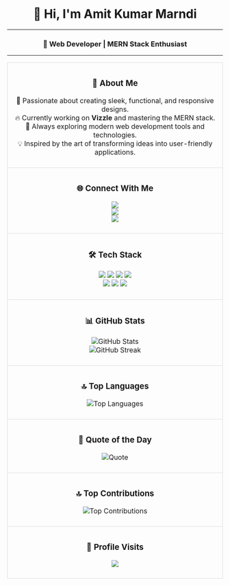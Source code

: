 <div align="center">

# 👋 Hi, I'm Amit Kumar Marndi  

---

### 🚀 Web Developer | MERN Stack Enthusiast  

---

</div>

<table align="center" style="width: 100%; table-layout: auto;">
  <tr>
    <!-- About Me Section -->
    <td width="100%" valign="top" style="text-align: center; border: 1px solid #ddd; padding: 10px; border-radius: 8px; margin-bottom: 10px;">
      <h3>💫 About Me</h3>
      <p>
        🚀 Passionate about creating sleek, functional, and responsive designs.<br>
        🔥 Currently working on <strong>Vizzle</strong> and mastering the MERN stack.<br>
        🌱 Always exploring modern web development tools and technologies.<br>
        💡 Inspired by the art of transforming ideas into user-friendly applications.
      </p>
    </td>
  </tr>
  <tr>
    <!-- Connect With Me Section -->
    <td width="100%" valign="top" style="text-align: center; border: 1px solid #ddd; padding: 10px; border-radius: 8px; margin-bottom: 10px;">
      <h3>🌐 Connect With Me</h3>
      <p>
        <a href="https://instagram.com/the_kumar_amit.07"><img src="https://img.shields.io/badge/-Instagram-%23E4405F?style=for-the-badge&logo=instagram&logoColor=white"></a><br>
        <a href="https://linkedin.com/in/Amit-Kumar-Marndi"><img src="https://img.shields.io/badge/-LinkedIn-%230077B5?style=for-the-badge&logo=linkedin&logoColor=white"></a><br>
        <a href="https://x.com/thekumaramit_07"><img src="https://img.shields.io/badge/-X-000000?style=for-the-badge&logo=x&logoColor=white"></a>
      </p>
    </td>
  </tr>
  <tr>
    <!-- Tech Stack Section -->
    <td width="100%" valign="top" style="text-align: center; border: 1px solid #ddd; padding: 10px; border-radius: 8px; margin-bottom: 10px;">
      <h3>🛠️ Tech Stack</h3>
      <p>
        <img src="https://img.shields.io/badge/-React-61DAFB?style=flat-square&logo=react&logoColor=black">
        <img src="https://img.shields.io/badge/-Node.js-6DA55F?style=flat-square&logo=node.js&logoColor=white">
        <img src="https://img.shields.io/badge/-Express.js-404D59?style=flat-square&logo=express&logoColor=61DAFB">
        <img src="https://img.shields.io/badge/-MongoDB-4EA94B?style=flat-square&logo=mongodb&logoColor=white"><br>
        <img src="https://img.shields.io/badge/-SASS-CC6699?style=flat-square&logo=sass&logoColor=white">
        <img src="https://img.shields.io/badge/-TailwindCSS-38B2AC?style=flat-square&logo=tailwind-css&logoColor=white">
        <img src="https://img.shields.io/badge/-Postman-FF6C37?style=flat-square&logo=postman&logoColor=white">
      </p>
    </td>
  </tr>
  <tr>
    <!-- GitHub Stats Section -->
    <td width="100%" valign="top" style="text-align: center; border: 1px solid #ddd; padding: 10px; border-radius: 8px; margin-bottom: 10px;">
      <h3>📊 GitHub Stats</h3>
      <p>
        <img src="https://github-readme-stats.vercel.app/api?username=the-kumar-amit07&theme=tokyonight&show_icons=true&hide_border=false" alt="GitHub Stats"><br>
        <img src="https://github-readme-streak-stats.herokuapp.com/?user=the-kumar-amit07&theme=tokyonight&hide_border=false" alt="GitHub Streak">
      </p>
    </td>
  </tr>
  <tr>
    <!-- Top Languages Section -->
    <td width="100%" valign="top" style="text-align: center; border: 1px solid #ddd; padding: 10px; border-radius: 8px; margin-bottom: 10px;">
      <h3>🔝 Top Languages</h3>
      <p>
        <img src="https://github-readme-stats.vercel.app/api/top-langs/?username=the-kumar-amit07&theme=tokyonight&layout=compact&hide_border=false" alt="Top Languages">
      </p>
    </td>
  </tr>
  <tr>
    <!-- Quote Section -->
    <td width="100%" valign="top" style="text-align: center; border: 1px solid #ddd; padding: 10px; border-radius: 8px; margin-bottom: 10px;">
      <h3>💬 Quote of the Day</h3>
      <p>
        <img src="https://quotes-github-readme.vercel.app/api?type=horizontal&theme=tokyonight" alt="Quote">
      </p>
    </td>
  </tr>
  <tr>
    <!-- Top Contributions Section -->
    <td width="100%" valign="top" style="text-align: center; border: 1px solid #ddd; padding: 10px; border-radius: 8px; margin-bottom: 10px;">
      <h3>🔝 Top Contributions</h3>
      <p>
        <img src="https://github-contributor-stats.vercel.app/api?username=the-kumar-amit07&limit=5&theme=tokyonight&combine_all_yearly_contributions=true" alt="Top Contributions">
      </p>
    </td>
  </tr>
  <tr>
    <!-- Profile Visits Section -->
    <td width="100%" valign="top" style="text-align: center; border: 1px solid #ddd; padding: 10px; border-radius: 8px; margin-bottom: 10px;">
      <h3>👀 Profile Visits</h3>
      <p>
        <a href="https://visitcount.itsvg.in"><img src="https://visitcount.itsvg.in/api?id=the-kumar-amit07&icon=2&color=6"></a>
      </p>
    </td>
  </tr>
</table>
